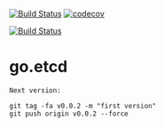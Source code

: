 


[![Build Status](https://travis-ci.org/mchirico/go.etcd.svg?branch=master)](https://travis-ci.org/mchirico/go.etcd)
[![codecov](https://codecov.io/gh/mchirico/go.etcd/branch/master/graph/badge.svg)](https://codecov.io/gh/mchirico/go.etcd)

[![Build Status](https://mchirico.visualstudio.com/go.etcd/_apis/build/status/mchirico.go.etcd?branchName=master)](https://mchirico.visualstudio.com/go.etcd/_build/latest?definitionId=9&branchName=master)


# go.etcd


```
Next version:

git tag -fa v0.0.2 -m "first version"
git push origin v0.0.2 --force

```